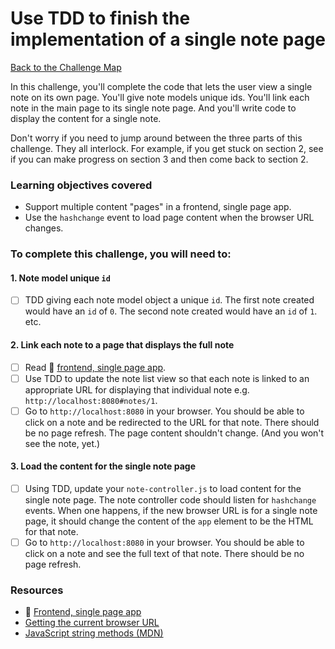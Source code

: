 # Use TDD to finish the implementation of a single note page

[Back to the Challenge Map](00_challenge_track.md)

In this challenge, you'll complete the code that lets the user view a single note on its own page.  You'll give note models unique ids.  You'll link each note in the main page to its single note page.  And you'll write code to display the content for a single note.

Don't worry if you need to jump around between the three parts of this challenge.  They all interlock.  For example, if you get stuck on section 2, see if you can make progress on section 3 and then come back to section 2.

### Learning objectives covered

- Support multiple content "pages" in a frontend, single page app.
- Use the `hashchange` event to load page content when the browser URL changes.

### To complete this challenge, you will need to:

#### 1. Note model unique `id`

- [ ] TDD giving each note model object a unique `id`.  The first note created would have an `id` of `0`.  The second note created would have an `id` of `1`. etc.

#### 2. Link each note to a page that displays the full note

- [ ] Read :pill: [frontend, single page app](https://github.com/makersacademy/course/blob/master/pills/frontend_single_page_app.md).
- [ ] Use TDD to update the note list view so that each note is linked to an appropriate URL for displaying that individual note e.g. `http://localhost:8080#notes/1`.
- [ ] Go to `http://localhost:8080` in your browser.  You should be able to click on a note and be redirected to the URL for that note.  There should be no page refresh.  The page content shouldn't change.  (And you won't see the note, yet.)

#### 3. Load the content for the single note page

- [ ] Using TDD, update your `note-controller.js` to load content for the single note page.  The note controller code should listen for `hashchange` events.  When one happens, if the new browser URL is for a single note page, it should change the content of the `app` element to be the HTML for that note.
- [ ] Go to `http://localhost:8080` in your browser.  You should be able to click on a note and see the full text of that note.  There should be no page refresh.

### Resources

- :pill: [Frontend, single page app](https://github.com/makersacademy/course/blob/master/pills/frontend_single_page_app.md)
- [Getting the current browser URL](http://stackoverflow.com/questions/1034621/get-current-url-in-web-browser)
- [JavaScript string methods (MDN)](https://developer.mozilla.org/en-US/docs/Web/JavaScript/Reference/Global_Objects/String#Methods)



